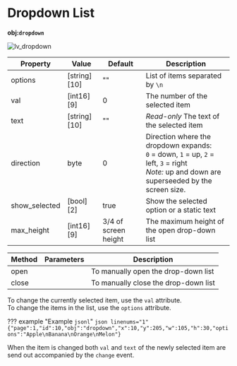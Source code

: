 # Dropdown List
**obj:`dropdown`**

![lv_dropdown](../images/lv_ex_dropdown_1.png)

| Property   | Value      | Default | Description
|------------|------------|---------|--------------------------
| options    | [string][10]     | ""      | List of items separated by `\n`
| val        | [int16][9]      | 0       | The number of the selected item
| text       | [string][10]     | ""      | *Read-only* The text of the selected item
| direction  | byte       | 0       | Direction where the dropdown expands:<BR> `0` = down, `1` = up, `2` = left, `3` = right <BR>_Note:_ up and down are superseeded by the screen size.
| show_selected | [bool][2] | true  | Show the selected option or a static text
| max_height | [int16][9]      | 3/4 of screen height | The maximum height of the open drop-down list 

| Method   | Parameters |  Description
|----------|----------|--------------------------
| open     |          | To manually open the drop-down list
| close    |          | To manually close the drop-down list

To change the currently selected item, use the `val` attribute.    
To change the items in the list, use the `options` attribute.

??? example "Example `jsonl`"
    ```json linenums="1"
    {"page":1,"id":10,"obj":"dropdown","x":10,"y":205,"w":105,"h":30,"options":"Apple\nBanana\nOrange\nMelon"}
    ```

When the item is changed both `val` and `text` of the newly selected item are send out accompanied by the `change` event.
